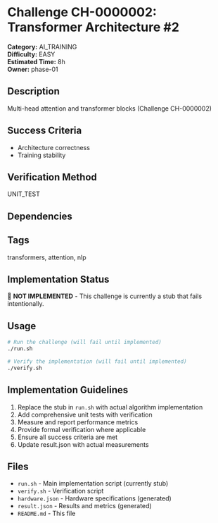 # Challenge CH-0000002: Transformer Architecture #2

**Category:** AI_TRAINING  
**Difficulty:** EASY  
**Estimated Time:** 8h  
**Owner:** phase-01  

## Description

Multi-head attention and transformer blocks (Challenge CH-0000002)

## Success Criteria

- Architecture correctness
- Training stability

## Verification Method

UNIT_TEST

## Dependencies



## Tags

transformers, attention, nlp

## Implementation Status

🚧 **NOT IMPLEMENTED** - This challenge is currently a stub that fails intentionally.

## Usage

```bash
# Run the challenge (will fail until implemented)
./run.sh

# Verify the implementation (will fail until implemented) 
./verify.sh
```

## Implementation Guidelines

1. Replace the stub in `run.sh` with actual algorithm implementation
2. Add comprehensive unit tests with verification
3. Measure and report performance metrics
4. Provide formal verification where applicable
5. Ensure all success criteria are met
6. Update result.json with actual measurements

## Files

- `run.sh` - Main implementation script (currently stub)
- `verify.sh` - Verification script
- `hardware.json` - Hardware specifications (generated)
- `result.json` - Results and metrics (generated)
- `README.md` - This file
